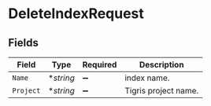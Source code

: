 # DeleteIndexRequest


## Fields

| Field                | Type                 | Required             | Description          |
| -------------------- | -------------------- | -------------------- | -------------------- |
| `Name`               | **string*            | :heavy_minus_sign:   | index name.          |
| `Project`            | **string*            | :heavy_minus_sign:   | Tigris project name. |